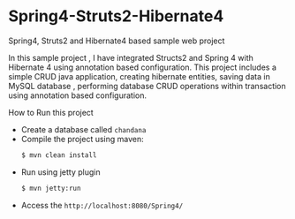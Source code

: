 # Spring4-Struts2-Hibernate4
Spring4, Struts2 and Hibernate4 based sample web project

In this sample project , I have integrated Structs2 and Spring 4 with Hibernate 4 using annotation based configuration. This project includes a simple CRUD java application, creating hibernate entities, saving data in MySQL database , performing database CRUD operations within transaction using annotation based configuration. 

How to Run this project

- Create a database called `chandana`
- Compile the project using maven:
    ```sh
    $ mvn clean install
    ```
- Run using jetty plugin
    ```sh
    $ mvn jetty:run
    ```
- Access the `http://localhost:8080/Spring4/`
